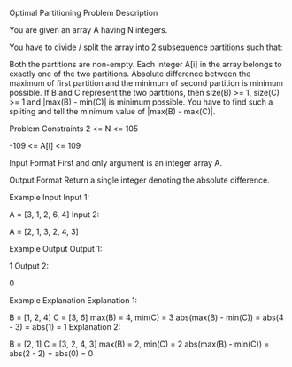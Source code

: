 Optimal Partitioning
Problem Description

You are given an array A having N integers.

You have to divide / split the array into 2 subsequence partitions such that:

Both the partitions are non-empty.
Each integer A[i] in the array belongs to exactly one of the two partitions.
Absolute difference between the maximum of first partition and the minimum of second partition is minimum possible.
If B and C represent the two partitions, then size(B) >= 1, size(C) >= 1 and |max(B) - min(C)| is minimum possible. You have to find such a spliting and tell the minimum value of |max(B) - max(C)|.



Problem Constraints
2 <= N <= 105

-109 <= A[i] <= 109



Input Format
First and only argument is an integer array A.



Output Format
Return a single integer denoting the absolute difference.



Example Input
Input 1:

 A = [3, 1, 2, 6, 4]
Input 2:

 A = [2, 1, 3, 2, 4, 3]


Example Output
Output 1:

 1 
Output 2:

 0 


Example Explanation
Explanation 1:

 B = [1, 2, 4]
 C = [3, 6]
 max(B) = 4, min(C) = 3
 abs(max(B) - min(C)) = abs(4 - 3) = abs(1) = 1 
Explanation 2:

 B = [2, 1]
 C = [3, 2, 4, 3]
 max(B) = 2, min(C) = 2
 abs(max(B) - min(C)) = abs(2 - 2) = abs(0) = 0 

